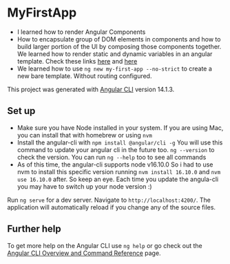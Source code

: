 # MyFirstApp

- I learned how to render Angular Components
- How to encapsulate group of DOM elements in components and how to build larger portion of the UI by composing those components together. We learned how to render static and dynamic variables in an angular template. Check these links [here](https://angular.io/guide/component-interaction) and [here](https://angular.io/tutorial/toh-pt2)
- We learned how to use `ng new my-first-app --no-strict` to create a new bare template. Without routing configured.

This project was generated with [Angular CLI](https://github.com/angular/angular-cli) version 14.1.3.

## Set up

- Make sure you have Node installed in your system. If you are using Mac, you can install that with homebrew or using `nvm`
- Install the angular-cli with `npm install @angular/cli -g` You will use this command to update your angular cli in the future too. `ng --version` to check the version. You can run `ng --help` too to see all commands
- As of this time, the angular-cli supports node v16.10.0 So i had to use nvm to install this specific version running `nvm install 16.10.0` and `nvm use 16.10.0` after. So keep an eye. Each time you update the angula-cli you may have to switch up your node version :)

Run `ng serve` for a dev server. Navigate to `http://localhost:4200/`. The application will automatically reload if you change any of the source files.

## Further help

To get more help on the Angular CLI use `ng help` or go check out the [Angular CLI Overview and Command Reference](https://angular.io/cli) page.
